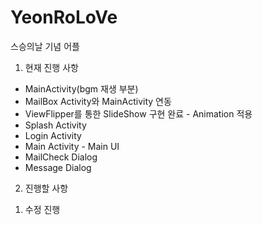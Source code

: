 # YeonRoLoVe
스승의날 기념 어플
1. 현재 진행 사항
 - MainActivity(bgm 재생 부분)
 - MailBox Activity와 MainActivity 연동
 - ViewFlipper를 통한 SlideShow 구현 완료 - Animation 적용
 - Splash Activity
 - Login Activity
 - Main Activity - Main UI
 - MailCheck Dialog
 - Message Dialog 
 
2. 진행할 사항
 1) 수정 진행
 
